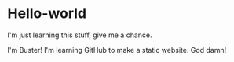 # Hello-world
I'm just learning this stuff, give me a chance. 

I'm Buster! I'm learning GitHub to make a static website. God damn!
